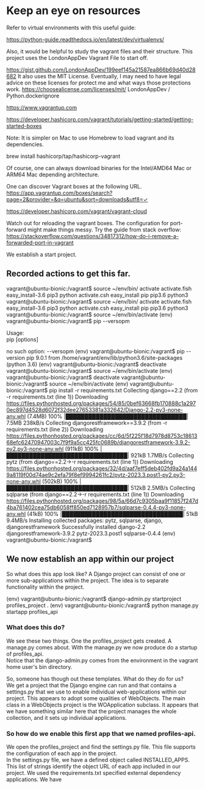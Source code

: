 #  Keep an eye on resources

Refer to virtual environments with this useful guide:

https://python-guide.readthedocs.io/en/latest/dev/virtualenvs/

Also, it would be helpful to study the vagrant files and their structure.  This project uses the LondonAppDev Vagrant File to start off.

https://gist.github.com/LondonAppDev/199eef145a21587ea866b69d40d28682
It also uses the MIT License.  Eventually, I may need to have legal advice on these licenses for protect me and what ways those protections work.
https://choosealicense.com/licenses/mit/
LondonAppDev / Python.dockerignore

https://www.vagrantup.com

https://developer.hashicorp.com/vagrant/tutorials/getting-started/getting-started-boxes

Note: It is simpler on Mac to use Homebrew to load vagrant and its dependencies.

brew install hashicorp/tap/hashicorp-vagrant

Of course, one can always download binaries for the Intel/AMD64 Mac or ARM64 Mac depending architecture.  

One can discover Vagrant boxes at the following URL.
https://app.vagrantup.com/boxes/search?page=2&provider=&q=ubuntu&sort=downloads&utf8=✓

https://developer.hashicorp.com/vagrant/vagrant-cloud

Watch out for reloading the vagrant boxes.   The configuration for port-forward might make things messy.  Try the guide from stack overflow:
https://stackoverflow.com/questions/34817312/how-do-i-remove-a-forwarded-port-in-vagrant


We establish a start project.   

## Recorded actions to get this far.

vagrant@ubuntu-bionic:/vagrant$ source ~/env/bin/
activate          activate.fish     easy_install-3.6  pip3              python
activate.csh      easy_install      pip               pip3.6            python3
vagrant@ubuntu-bionic:/vagrant$ source ~/env/bin/
activate          activate.fish     easy_install-3.6  pip3              python
activate.csh      easy_install      pip               pip3.6            python3
vagrant@ubuntu-bionic:/vagrant$ source ~/env/bin/activate
(env) vagrant@ubuntu-bionic:/vagrant$ pip  --versopm

Usage:   
  pip <command> [options]

no such option: --versopm
(env) vagrant@ubuntu-bionic:/vagrant$ pip  --version
pip 9.0.1 from /home/vagrant/env/lib/python3.6/site-packages (python 3.6)
(env) vagrant@ubuntu-bionic:/vagrant$ deactivate
vagrant@ubuntu-bionic:/vagrant$ source ~/env/bin/activate
(env) vagrant@ubuntu-bionic:/vagrant$ deactivate
vagrant@ubuntu-bionic:/vagrant$ source ~/env/bin/activate
(env) vagrant@ubuntu-bionic:/vagrant$ pip install -r requirements.txt
Collecting django==2.2 (from -r requirements.txt (line 1))
  Downloading https://files.pythonhosted.org/packages/54/85/0bef63668fb170888c1a2970ec897d4528d6072f32dee27653381a332642/Django-2.2-py3-none-any.whl (7.4MB)
    100% |████████████████████████████████| 7.5MB 238kB/s
Collecting djangorestframework==3.9.2 (from -r requirements.txt (line 2))
  Downloading https://files.pythonhosted.org/packages/cc/6d/5f225f18d7978d8753c1861368efc62470947003c7f9f9a5cc425fc0689b/djangorestframework-3.9.2-py2.py3-none-any.whl (911kB)
    100% |████████████████████████████████| 921kB 1.7MB/s
Collecting pytz (from django==2.2->-r requirements.txt (line 1))
  Downloading https://files.pythonhosted.org/packages/32/4d/aaf7eff5deb402fd9a24a1449a8119f00d74ae9c2efa79f8ef9994261fc2/pytz-2023.3.post1-py2.py3-none-any.whl (502kB)
    100% |████████████████████████████████| 512kB 2.5MB/s
Collecting sqlparse (from django==2.2->-r requirements.txt (line 1))
  Downloading https://files.pythonhosted.org/packages/98/5a/66d7c9305baa9f11857f247d4ba761402cea75db6058ff850ed7128957b7/sqlparse-0.4.4-py3-none-any.whl (41kB)
    100% |████████████████████████████████| 51kB 9.4MB/s
Installing collected packages: pytz, sqlparse, django, djangorestframework
Successfully installed django-2.2 djangorestframework-3.9.2 pytz-2023.3.post1 sqlparse-0.4.4
(env) vagrant@ubuntu-bionic:/vagrant$


## We now establish an app within our project
So what does this app look like?
A Django project can consist of one or more sub-applications within the project.   The idea is to separate functionality within the project.  



(env) vagrant@ubuntu-bionic:/vagrant$ django-admin.py startproject profiles_project .
(env) vagrant@ubuntu-bionic:/vagrant$ python manage.py startapp profiles_api


### What does this do?
We see these two things.  One the profiles_project gets created.  A manage.py comes about.  With the manage.py we now produce do a startup of profiles_api.  
Notice that the django-admin.py comes from the environment in the vagrant home user's bin directory.   

So, someone has though out these templates.  What do they do for us?   
We get a project that the Django engine can run and that contains a settings.py that we use to enable individual web-applications within our project.   This appears to adopt some qualities of WebObjects.  The main class in a WebObjects project is the WOApplication subclass.  It appears that we have something similar here that the project manages the whole collection, and it sets up individual applications.

### So how do we enable this first app that we named profiles-api.  

We open the profiles_project and find the settings.py file.   This file supports the configuration of each app in the project.  
In the settings.py file, we have a defined object called INSTALLED_APPS.  This list of strings identify the object URL of each app included in our project.
We used the requirements.txt specified external dependency applications.   We have 
